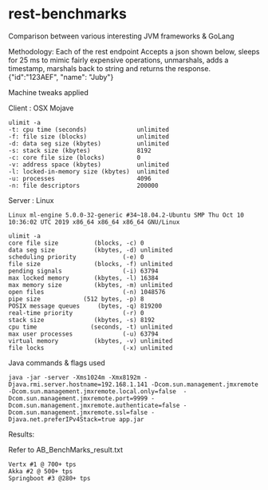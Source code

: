 # rest-benchmarks

Comparison between various interesting JVM frameworks & GoLang

Methodology:
Each of the rest endpoint
Accepts a json shown below, sleeps for 25 ms to mimic fairly expensive operations, unmarshals, adds a timestamp, marshals back to string and returns the response.
{"id":"123AEF", "name": "Juby"}

Machine tweaks applied

Client : OSX Mojave
```
ulimit -a
-t: cpu time (seconds)              unlimited
-f: file size (blocks)              unlimited
-d: data seg size (kbytes)          unlimited
-s: stack size (kbytes)             8192
-c: core file size (blocks)         0
-v: address space (kbytes)          unlimited
-l: locked-in-memory size (kbytes)  unlimited
-u: processes                       4096
-n: file descriptors                200000
```
Server : Linux
```
Linux ml-engine 5.0.0-32-generic #34~18.04.2-Ubuntu SMP Thu Oct 10 10:36:02 UTC 2019 x86_64 x86_64 x86_64 GNU/Linux

ulimit -a
core file size          (blocks, -c) 0
data seg size           (kbytes, -d) unlimited
scheduling priority             (-e) 0
file size               (blocks, -f) unlimited
pending signals                 (-i) 63794
max locked memory       (kbytes, -l) 16384
max memory size         (kbytes, -m) unlimited
open files                      (-n) 1048576
pipe size            (512 bytes, -p) 8
POSIX message queues     (bytes, -q) 819200
real-time priority              (-r) 0
stack size              (kbytes, -s) 8192
cpu time               (seconds, -t) unlimited
max user processes              (-u) 63794
virtual memory          (kbytes, -v) unlimited
file locks                      (-x) unlimited

```
Java commands & flags used
``` 
java -jar -server -Xms1024m -Xmx8192m -Djava.rmi.server.hostname=192.168.1.141 -Dcom.sun.management.jmxremote -Dcom.sun.management.jmxremote.local.only=false  -Dcom.sun.management.jmxremote.port=9999 -Dcom.sun.management.jmxremote.authenticate=false -Dcom.sun.management.jmxremote.ssl=false -Djava.net.preferIPv4Stack=true app.jar

```

Results: 

Refer to AB_BenchMarks_result.txt
```
Vertx #1 @ 700+ tps  
Akka #2 @ 500+ tps
Springboot #3 @280+ tps
```

